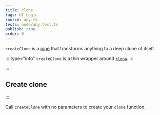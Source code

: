 ```yaml
---
title: clone
tags: UI Logic
source: any.ts
tests: node/any.test.ts
publish: true
order: 0
---
```


`createClone` is a [pipe](/docs/logic/pipes-overview) that transforms anything to a deep clone of itself.

::: type="info"
`createClone` is a thin wrapper around [`klona`](https://github.com/lukeed/klona).
:::


:::
## Create clone
:::

Call `createClone` with no parameters to create your `clone` function.
